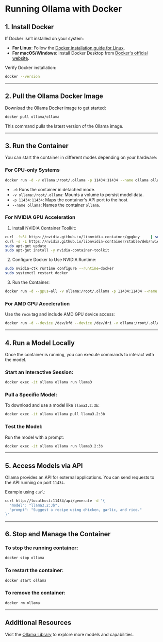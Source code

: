 
# Running Ollama with Docker

## 1. Install Docker

If Docker isn’t installed on your system:

- **For Linux**: Follow the [Docker installation guide for Linux](https://docs.docker.com/engine/install/).
- **For macOS/Windows**: Install Docker Desktop from [Docker's official website](https://www.docker.com/get-started/).

Verify Docker installation:

```bash
docker --version
```

---

## 2. Pull the Ollama Docker Image

Download the Ollama Docker image to get started:

```bash
docker pull ollama/ollama
```

This command pulls the latest version of the Ollama image.

---

## 3. Run the Container

You can start the container in different modes depending on your hardware:

### For CPU-only Systems

```bash
docker run -d -v ollama:/root/.ollama -p 11434:11434 --name ollama ollama/ollama
```

- `-d`: Runs the container in detached mode.
- `-v ollama:/root/.ollama`: Mounts a volume to persist model data.
- `-p 11434:11434`: Maps the container's API port to the host.
- `--name ollama`: Names the container `ollama`.

### For NVIDIA GPU Acceleration

1. Install NVIDIA Container Toolkit:

```bash
curl -fsSL https://nvidia.github.io/libnvidia-container/gpgkey     | sudo gpg --dearmor -o /usr/share/keyrings/nvidia-container-toolkit-keyring.gpg
curl -s -L https://nvidia.github.io/libnvidia-container/stable/deb/nvidia-container-toolkit.list     | sed 's#deb https://#deb [signed-by=/usr/share/keyrings/nvidia-container-toolkit-keyring.gpg] https://#g'     | sudo tee /etc/apt/sources.list.d/nvidia-container-toolkit.list
sudo apt-get update
sudo apt-get install -y nvidia-container-toolkit
```

2. Configure Docker to Use NVIDIA Runtime:

```bash
sudo nvidia-ctk runtime configure --runtime=docker
sudo systemctl restart docker
```

3. Run the Container:

```bash
docker run -d --gpus=all -v ollama:/root/.ollama -p 11434:11434 --name ollama ollama/ollama
```

### For AMD GPU Acceleration

Use the `rocm` tag and include AMD GPU device access:

```bash
docker run -d --device /dev/kfd --device /dev/dri -v ollama:/root/.ollama -p 11434:11434 --name ollama ollama/ollama:rocm
```

---

## 4. Run a Model Locally

Once the container is running, you can execute commands to interact with the model.

### Start an Interactive Session:

```bash
docker exec -it ollama ollama run llama3
```

### Pull a Specific Model:

To download and use a model like `llama3.2:3b`:

```bash
docker exec -it ollama ollama pull llama3.2:3b
```

### Test the Model:

Run the model with a prompt:

```bash
docker exec -it ollama ollama run llama3.2:3b
```

---

## 5. Access Models via API

Ollama provides an API for external applications. You can send requests to the API running on port `11434`.

Example using `curl`:

```bash
curl http://localhost:11434/api/generate -d '{
  "model": "llama3.2:3b",
  "prompt": "Suggest a recipe using chicken, garlic, and rice."
}'
```

---

## 6. Stop and Manage the Container

### To stop the running container:

```bash
docker stop ollama
```

### To restart the container:

```bash
docker start ollama
```

### To remove the container:

```bash
docker rm ollama
```

---

## Additional Resources

Visit the [Ollama Library](https://ollama.com) to explore more models and capabilities.
